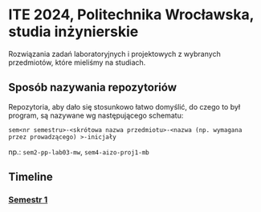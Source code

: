 # ITE 2024, Politechnika Wrocławska, studia inżynierskie

Rozwiązania zadań laboratoryjnych i projektowych z wybranych przedmiotów, które mieliśmy na studiach.

## Sposób nazywania repozytoriów

Repozytoria, aby dało się stosunkowo łatwo domyślić, do czego to był program, są nazywane wg następującego schematu:

`sem<nr semestru>-<skrótowa nazwa przedmiotu>-<nazwa (np. wymagana przez prowadzącego) >-inicjały`

np.: `sem2-pp-lab03-mw`, `sem4-aizo-proj1-mb`


## Timeline

### [Semestr 1](https://github.com/ITE-2024-PWR/Semestr-1)

